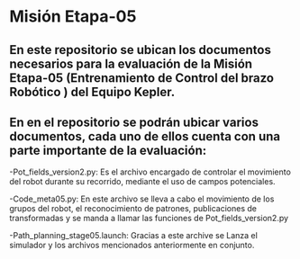 # Misión Etapa-05

## En este repositorio se ubican los documentos necesarios para la evaluación de la Misión Etapa-05 (Entrenamiento de Control del brazo Robótico ) del Equipo Kepler.

## En en el repositorio se podrán ubicar varios documentos, cada uno de ellos cuenta con una parte importante de la evaluación:

-Pot_fields_version2.py: Es el archivo encargado de controlar el movimiento del robot durante su recorrido, mediante el uso de campos potenciales. 

-Code_meta05.py: En este archivo se lleva a cabo el movimiento de los grupos del robot, el reconocimiento de patrones, publicaciones de transformadas y se manda a llamar las funciones de Pot_fields_version2.py

-Path_planning_stage05.launch: Gracias a este archive se Lanza el simulador y los archivos mencionados anteriormente en conjunto. 

